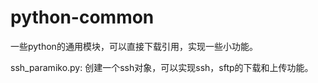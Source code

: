 # python-common
一些python的通用模块，可以直接下载引用，实现一些小功能。

ssh_paramiko.py:
    创建一个ssh对象，可以实现ssh，sftp的下载和上传功能。
